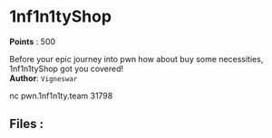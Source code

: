 # 1nf1n1tyShop
**Points** : 500

Before your epic journey into pwn how about buy some necessities, 1nf1n1tyShop got you covered!<br><b>Author</b>: `Vigneswar`

nc pwn.1nf1n1ty.team 31798

## Files : 
